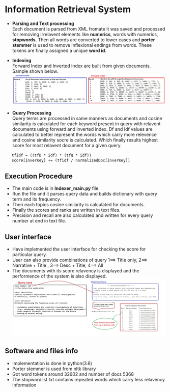 # Information Retrieval System 
* **Parsing and Text processing** <br/>
Each document is parsed from XML fromate it was saved and processed for removing irrelavent elements like **numerics**, 
words with numerics, **stopwords**. Then all words are converted to lower cases and **porter stemmer** is used to remove inflexional endings from words. These tokens are finally assigned a unique **word id**. 

* **Indexing** <br/>
Forward Index and Inverted index are built from given documents. Sample shown below. 
![alt text](https://github.com/aptr288/Information-Retrieval-system/blob/master/files/Inverted%20and%20forward%20Index.jpg)
* **Query Processing** <br/>
Query terms are processed in same manners as documents and cosine similarity is calculated for each keyword present in query with  relavent documents using forward and inverted index. Df and Idf values are calculated to better represent the words which carry more relevence and cosine similarity socre is calculated. Which finally results highest score for most relavent document for a given query. 
```idf = math.log(N / df, 10)
   tfidf = ((tfD * idf) * (tfQ * idf))
   score[inverKey] += (tfidf / normalizedDoc[inverKey])
```


## Execution Procedure 
* The main code is in **Indexer_main.py** file.
* Run the file and it parses query data and builds dictionary with query term and its frequency.
* Then each topics cosine similarity is calculated for documents. 
* Finally the scores and ranks are written in text files.
* Precision and recall are also calculated and written for every query number at end in text file. 


## User interface 
* Have implemented the user interface for checking the score for particular query. 
* User can also provide combinations of query 1==> Title only,  2==> Narrative + Title , 3==> Desc + Title, 4==> All
* The documents with its score relavency is displayed and the performence of the system is also displayed. 
![alt text](https://github.com/aptr288/Information-Retrieval-system/blob/master/files/Example.jpg)

## Software and files info  

* Implementation is done in python(3.6)
* Porter stemmer is used from nltk library
* Got word tokens around 32602 and number of docs 5368
* The stopwordlist.txt contains repeated words which carry less relavency information 









